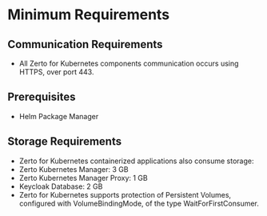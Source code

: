 # Minimum Requirements

## Communication Requirements
- All Zerto for Kubernetes components communication occurs using HTTPS, over port 443.

## Prerequisites
- Helm Package Manager

## Storage Requirements
-	Zerto for Kubernetes containerized applications also consume storage:
-	Zerto Kubernetes Manager: 3 GB
-	Zerto Kubernetes Manager Proxy: 1 GB
-	Keycloak Database: 2 GB
-	Zerto for Kubernetes supports protection of Persistent Volumes, configured with VolumeBindingMode, of the type WaitForFirstConsumer.
